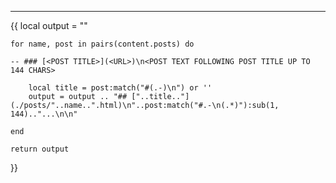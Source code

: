 <hr>

{{
	local output = ""
	
	for name, post in pairs(content.posts) do
	
	-- ### [<POST TITLE>](<URL>)\n<POST TEXT FOLLOWING POST TITLE UP TO 144 CHARS>
		
		local title = post:match("#(.-)\n") or ''
		output = output .. "## ["..title.."](./posts/"..name..".html)\n"..post:match("#.-\n(.*)"):sub(1, 144).."...\n\n"
		
	end
	
	return output
}}

